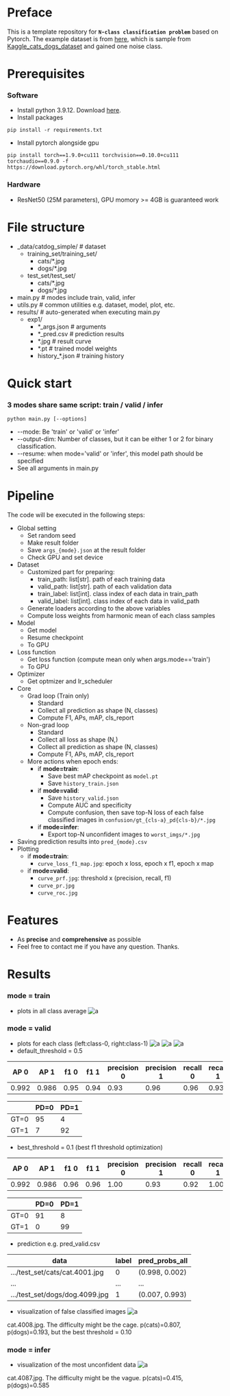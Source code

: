 # Preface
This is a template repository for **`N-class classification problem`** based on Pytorch. The example dataset is from [here](https://drive.google.com/file/d/1ADEaQc6WyTVgWN-SZhpUgHchDGZDmY20/view?usp=sharing), which is sample from [Kaggle_cats_dogs_dataset](https://www.kaggle.com/datasets/tongpython/cat-and-dog) and gained one noise class.

# Prerequisites
### Software
+ Install python 3.9.12. Download [here](https://docs.conda.io/projects/miniconda/en/latest/).
+ Install packages
```
pip install -r requirements.txt 
```
+ Install pytorch alongside gpu
```
pip install torch==1.9.0+cu111 torchvision==0.10.0+cu111 torchaudio==0.9.0 -f https://download.pytorch.org/whl/torch_stable.html
```
### Hardware
+ ResNet50 (25M parameters), GPU momory >= 4GB is guaranteed work

# File structure
+ _data/catdog_simple/ # dataset
	+ training_set/training_set/
    	+ cats/*.jpg
    	+ dogs/*.jpg
	+ test_set/test_set/
    	+ cats/*.jpg
    	+ dogs/*.jpg 
+ main.py # modes include train, valid, infer
+ utils.py # common utilities e.g. dataset, model, plot, etc. 
+ results/ # auto-generated when executing main.py
    + exp1/
        + *_args.json # arguments
        + *_pred.csv # prediction results
        + *.jpg # result curve
        + *.pt # trained model weights
        + history_*.json # training history

# Quick start
### 3 modes share same script: train / valid / infer
```
python main.py [--options]
```
+ \--mode: Be 'train' or 'valid' or 'infer'
+ \--output-dim: Number of classes, but it can be either 1 or 2 for binary classification. 
+ \--resume: when mode='valid' or 'infer', this model path should be specified
+ See all arguments in main.py

# Pipeline
The code will be executed in the following steps:
+ Global setting
	+ Set random seed
	+ Make result folder
	+ Save `args_{mode}.json` at the result folder
	+ Check GPU and set device
+ Dataset
	+ Customized part for preparing:
		+ train_path: list[str]. path of each training data
		+ valid_path: list[str]. path of each validation data
		+ train_label: list[int]. class index of each data in train_path
		+ valid_label: list[int]. class index of each data in valid_path
	+ Generate loaders according to the above variables
	+ Compute loss weights from harmonic mean of each class samples
+ Model
	+ Get model
	+ Resume checkpoint
	+ To GPU
+ Loss function
	+ Get loss function (compute mean only when args.mode=='train')
	+ To GPU
+ Optimizer
	+ Get optmizer and lr_scheduler
+ Core
	+ Grad loop (Train only)
		+ Standard
		+ Collect all prediction as shape (N, classes)
		+ Compute F1, APs, mAP, cls_report
	+ Non-grad loop
		+ Standard
		+ Collect all loss as shape (N,)
		+ Collect all prediction as shape (N, classes)
		+ Compute F1, APs, mAP, cls_report
	+ More actions when epoch ends:
		+ if **mode=train**:
		    + Save best mAP checkpoint as `model.pt`
		    + Save `history_train.json`
		+ if **mode=valid**:
		    + Save `history_valid.json`
		    + Compute AUC and specificity
		    + Compute confusion, then save top-N loss of each false classified images in `confusion/gt_{cls-a}_pd{cls-b}/*.jpg`
		+ if **mode=infer**:
		    + Export top-N unconfident images to `worst_imgs/*.jpg`
+ Saving prediction results into `pred_{mode}.csv`
+ Plotting
	+ if **mode=train**:
	    + `curve_loss_f1_map.jpg`: epoch x loss, epoch x f1, epoch x map
	+ if **mode=valid**:
	    + `curve_prf.jpg`: threshold x (precision, recall, f1)  
        + `curve_pr.jpg`
        + `curve_roc.jpg`

# Features
+ As **precise** and **comprehensive** as possible
+ Feel free to contact me if you have any question. Thanks.

# Results
### mode = train
+ plots in all class average
![a](results/exp0/curve_loss_f1_map.jpg)

### mode = valid
+ plots for each class (left:class-0, right:class-1)
![a](results/exp0/curve_pr.jpg)
![a](results/exp0/curve_prf.jpg)
![a](results/exp0/curve_roc.jpg)
+ default_threshold = 0.5

| AP 0  | AP 1  | f1 0 | f1 1 | precision 0 | precision 1 | recall 0 | recall 1 | mAUC  |
| -     | -     | -    | -    | -           | -           | -        | -        | -     | 
| 0.992 | 0.986 | 0.95 | 0.94 | 0.93        | 0.96        | 0.96     | 0.93     | 0.989 |

|      | PD=0 | PD=1 |
| -    | -    | -    |
| GT=0 | 95   | 4    |
| GT=1 | 7    | 92   |

+ best_threshold = 0.1 (best f1 threshold optimization)

| AP 0  | AP 1  | f1 0 | f1 1 | precision 0 | precision 1 | recall 0 | recall 1 | mAUC  |
| -     | -     | -    | -    | -           | -           | -        | -        | -     | 
| 0.992 | 0.986 | 0.96 | 0.96 | 1.00        | 0.93        | 0.92     | 1.00     | 0.989 |

|      | PD=0 | PD=1 |
| -    | -    | -    |
| GT=0 | 91   | 8    |
| GT=1 | 0    | 99   |

+ prediction e.g. pred_valid.csv

| data                           | label | pred_probs_all |
| -                              | -     | -              | 
| .../test_set/cats/cat.4001.jpg | 0     | (0.998, 0.002) |
| ...                            | ...   | ...            |
| .../test_set/dogs/dog.4099.jpg | 1     | (0.007, 0.993) |

+ visualization of false classified images
![a](results/exp0/confusion/gt_0_pd_1/cat.4008.jpg)

cat.4008.jpg. The difficulty might be the cage.
p(cats)=0.807, p(dogs)=0.193, but the best threshold = 0.10

### mode = infer
+ visualization of the most unconfident data
![a](results/exp0/worst_imgs/cat.4087.jpg)

cat.4087.jpg. The difficulty might be the vague.
p(cats)=0.415, p(dogs)=0.585